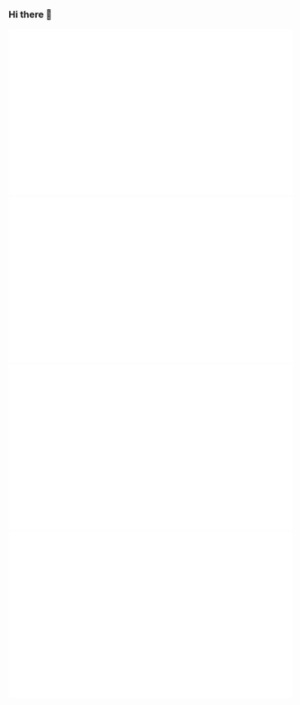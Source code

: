 ### Hi there 👋



<!--
**paula-rusti/paula-rusti** is a ✨ _special_ ✨ repository because its `README.md` (this file) appears on your GitHub profile.

Here are some ideas to get you started:

- 🔭 I’m currently working on ...
- 🌱 I’m currently learning ...
- 👯 I’m looking to collaborate on ...
- 🤔 I’m looking for help with ...
- 💬 Ask me about ...
- 📫 How to reach me: ...
- 😄 Pronouns: ...
- ⚡ Fun fact: ...
-->

![](https://raw.githubusercontent.com/paula-rusti/github-stats/master/generated/overview.svg#gh-dark-mode-only)
![](https://raw.githubusercontent.com/paula-rusti/github-stats/master/generated/overview.svg#gh-light-mode-only)
![](https://raw.githubusercontent.com/paula-rusti/github-stats/master/generated/languages.svg#gh-dark-mode-only)
![](https://raw.githubusercontent.com/paula-rusti/github-stats/master/generated/languages.svg#gh-light-mode-only)

